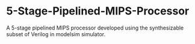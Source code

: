 # 5-Stage-Pipelined-MIPS-Processor
A 5-stage pipelined MIPS processor developed using the synthesizable subset of Verilog in modelsim simulator. 
